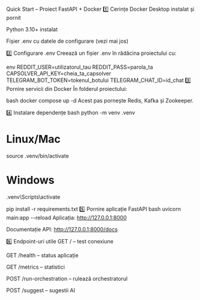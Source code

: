 Quick Start – Proiect FastAPI + Docker
1️⃣ Cerințe
Docker Desktop instalat și pornit

Python 3.10+ instalat

Fișier .env cu datele de configurare (vezi mai jos)

2️⃣ Configurare .env
Creează un fișier .env în rădăcina proiectului cu:

env
REDDIT_USER=utilizatorul_tau
REDDIT_PASS=parola_ta
CAPSOLVER_API_KEY=cheia_ta_capsolver
TELEGRAM_BOT_TOKEN=tokenul_botului
TELEGRAM_CHAT_ID=id_chat
3️⃣ Pornire servicii din Docker
În folderul proiectului:

bash
docker compose up -d
Acest pas pornește Redis, Kafka și Zookeeper.

4️⃣ Instalare dependențe
bash
python -m venv .venv
# Linux/Mac
source .venv/bin/activate
# Windows
.venv\Scripts\activate

pip install -r requirements.txt
5️⃣ Pornire aplicație FastAPI
bash
uvicorn main:app --reload
Aplicația: http://127.0.0.1:8000

Documentație API: http://127.0.0.1:8000/docs

6️⃣ Endpoint-uri utile
GET / – test conexiune

GET /health – status aplicație

GET /metrics – statistici

POST /run-orchestration – rulează orchestratorul

POST /suggest – sugestii AI